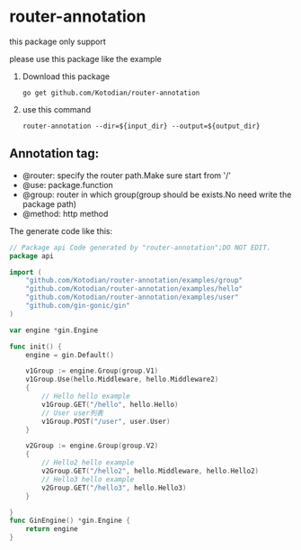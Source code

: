 # router-annotation

this package only support 

[GIN]: https://github.com/gin-gonic/gin

please use this package like the example

1. Download this package

   ```shell
   go get github.com/Kotodian/router-annotation
   ```

2. use this command

   ```shell
   router-annotation --dir=${input_dir} --output=${output_dir}
   ```

## Annotation tag:

- @router: specify the router path.Make sure start from '/'
- @use: package.function
- @group: router in which group(group should be exists.No need write the package path)
- @method: http method

The generate code like this:

```go
// Package api Code generated by "router-annotation";DO NOT EDIT.
package api

import (
	"github.com/Kotodian/router-annotation/examples/group"
	"github.com/Kotodian/router-annotation/examples/hello"
	"github.com/Kotodian/router-annotation/examples/user"
	"github.com/gin-gonic/gin"
)

var engine *gin.Engine

func init() {
	engine = gin.Default()

	v1Group := engine.Group(group.V1)
	v1Group.Use(hello.Middleware, hello.Middleware2)
	{
		// Hello hello example
		v1Group.GET("/hello", hello.Hello)
		// User user列表
		v1Group.POST("/user", user.User)
	}

	v2Group := engine.Group(group.V2)
	{
		// Hello2 hello example
		v2Group.GET("/hello2", hello.Middleware, hello.Hello2)
		// Hello3 hello example
		v2Group.GET("/hello3", hello.Hello3)
	}

}
func GinEngine() *gin.Engine {
	return engine
}

```

